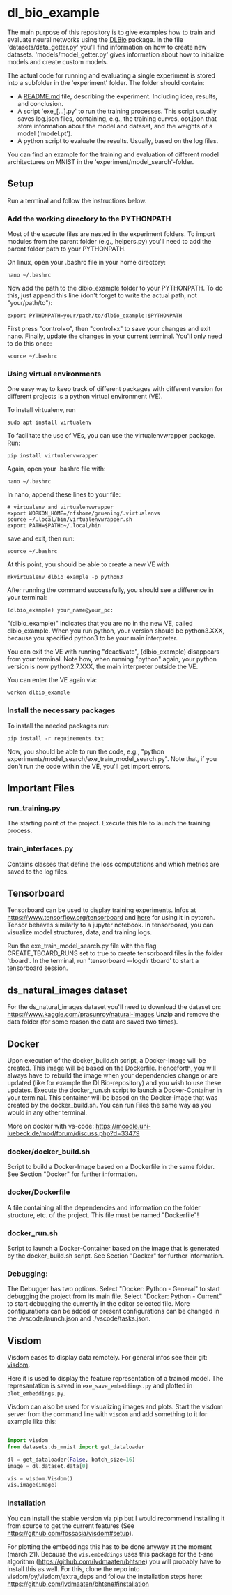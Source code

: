 # dl_bio_example

The main purpose of this repository is to give examples how to train and evaluate neural networks using the [DLBio](https://github.com/pgruening/dlbio) package. In the file 'datasets/data_getter.py' you'll find information on how to create new datasets. 'models/model_getter.py' gives information about how to initialize models and create custom models.

The actual code for running and evaluating a single experiment is stored into a subfolder in the 'experiment' folder. The folder should contain:

* A [README.md](https://github.com/pgruening/dl_bio_example) file, describing the experiment. Including idea, results, and conclusion.
* A script 'exe_[...].py' to run the training processes. This script usually saves log.json files, containing, e.g., the training curves, opt.json that store information about the model and dataset, and the weights of a model ('model.pt'). 
* A python script to evaluate the results. Usually, based on the log files.

You can find an example for the training and evaluation of different model architectures on MNIST in the 'experiment/model_search'-folder.

## Setup

Run a terminal and follow the instructions below.

### Add the working directory to the PYTHONPATH

Most of the execute files are nested in the experiment folders. To import modules from the parent folder (e.g., helpers.py) you'll need to add the parent folder path to your PYTHONPATH.

On linux, open your .bashrc file in your home directory:
```
nano ~/.bashrc
```

Now add the path to the dlbio_example folder to your PYTHONPATH. To do this, just append this line (don't forget to write the actual path, not "your/path/to"):

```
export PYTHONPATH=your/path/to/dlbio_example:$PYTHONPATH
```

First press "control+o", then "control+x" to save your changes and exit nano. Finally, update the changes in your current terminal. You'll only need to do this once:

```
source ~/.bashrc
```
### Using virtual environments

One easy way to keep track of different packages with different version for different projects is a python virtual environment (VE).

To install virtualenv, run

```
sudo apt install virtualenv 
```

To facilitate the use of VEs, you can use the virtualenvwrapper package. Run:

```
pip install virtualenvwrapper
```

Again, open your .bashrc file with:
```
nano ~/.bashrc
```

In nano, append these lines to your file:

```
# virtualenv and virtualenvwrapper
export WORKON_HOME=/nfshome/gruening/.virtualenvs
source ~/.local/bin/virtualenvwrapper.sh
export PATH=$PATH:~/.local/bin
```

save and exit, then run:
```
source ~/.bashrc
```

At this point, you should be able to create a new VE with

```
mkvirtualenv dlbio_example -p python3
```

After running the command successfully, you should see a difference in your terminal: 
```
(dlbio_example) your_name@your_pc:
```

"(dlbio_example)" indicates that you are no in the new VE, called dlbio_example. When you run python, your version should be python3.XXX, because you specified python3 to be your main interpreter.

You can exit the VE with running "deactivate", (dlbio_example) disappears from your terminal. Note how, when running "python" again, your python version is now python2.7.XXX, the main interpreter outside the VE.

You can enter the VE again via:
```
workon dlbio_example
```

### Install the necessary packages
To install the needed packages run:

```
pip install -r requirements.txt 
```

Now, you should be able to run the code, e.g., "python experiments/model_search/exe_train_model_search.py". Note that, if you don't run the code within the VE, you'll get import errors.
## Important Files

### run_training.py

The starting point of the project. Execute this file to launch the training process.

### train_interfaces.py

Contains classes that define the loss computations and which metrics are saved to the log files.

## Tensorboard

Tensorboard can be used to display training experiments. Infos at https://www.tensorflow.org/tensorboard and [here](https://pytorch.org/docs/stable/tensorboard.html) for using it in pytorch.
Tensor behaves similarly to a jupyter notebook.
In tensorboard, you can visualize model structures, data, and training logs.


Run the exe_train_model_search.py file with the flag CREATE_TBOARD_RUNS set to true to create tensorboard files in the folder 'tboard'.
In the terminal, run 'tensorboard --logdir tboard' to start a tensorboard session.

## ds_natural_images dataset

For the ds_natural_images dataset you'll need to download the dataset on:
https://www.kaggle.com/prasunroy/natural-images
Unzip and remove the data folder (for some reason the data are saved two times).

## Docker

Upon execution of the docker_build.sh script, a Docker-Image will be created. This image
will be based on the Dockerfile. Henceforth, you will always have to rebuild the image
when your dependencies change or are updated (like for example the DLBio-repository) and
you wish to use these updates.
Execute the docker_run.sh script to launch a Docker-Container in your terminal. This
container will be based on the Docker-image that was created by the docker_build.sh.
You can run Files the same way as you would in any other terminal.

More on docker with vs-code:
https://moodle.uni-luebeck.de/mod/forum/discuss.php?d=33479

### docker/docker_build.sh

Script to build a Docker-Image based on a Dockerfile in the same folder. See Section
"Docker" for further information.

### docker/Dockerfile

A file containing all the dependencies and information on the folder structure, etc. of 
the project. This file must be named "Dockerfile"!


### docker_run.sh

Script to launch a Docker-Container based on the image that is generated by the
docker_build.sh script. See Section "Docker" for further information.


### Debugging:

The Debugger has two options. Select "Docker: Python - General" to start debugging the
project from its main file. Select "Docker: Python - Current" to start debugging the
currently in the editor selected file.
More configurations can be added or present configurations can be changed in the
./vscode/launch.json and ./vscode/tasks.json.


## Visdom

Visdom eases to display data remotely. For general infos see their git: [visdom](https://github.com/fossasia/visdom).

Here it is used to display the feature representation of a trained model. 
The represantation is saved in `exe_save_embeddings.py` and plotted in `plot_embeddings.py`.

Visdom can also be used for visualizing images and plots.
Start the visdom server from the command line with `visdom` and add something to it for example like this:
```python

import visdom
from datasets.ds_mnist import get_dataloader

dl = get_dataloader(False, batch_size=16)	
image = dl.dataset.data[0]

vis = visdom.Visdom()
vis.image(image)
``` 

### Installation
You can install the stable version via pip but I would recommend installing it from source to get the current features (See https://github.com/fossasia/visdom#setup).

For plotting the embeddings this has to be done anyway at the moment (march 21). 
Because the `vis.embeddings` uses this package for the t-sne algorithm (https://github.com/lvdmaaten/bhtsne) you will probably have to install this as well. 
For this, clone the repo into visdom/py/visdom/extra_deps and follow the installation steps here: https://github.com/lvdmaaten/bhtsne#installation




